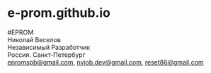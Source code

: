 # e-prom.github.io
#EPROM <br>
Николай Веселов <br>
Независимый Разработчик <br>
Россия. Санкт-Петербург <br>
epromspb@gmail.com, nvjob.dev@gmail.com, reset86@gmail.com
